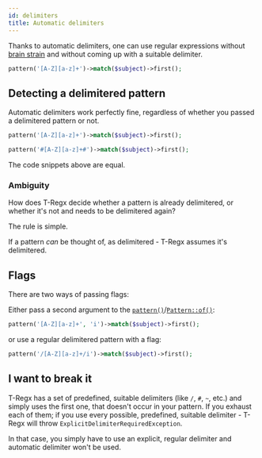 ```yaml
---
id: delimiters
title: Automatic delimiters
---
```


Thanks to automatic delimiters, one can use regular expressions without [brain strain](overview.md#brain-strain)
and without coming up with a suitable delimiter.

```php
pattern('[A-Z][a-z]+')->match($subject)->first();
```

## Detecting a delimitered pattern

Automatic delimiters work perfectly fine, regardless of whether you passed a delimitered pattern or not.

```php
pattern('[A-Z][a-z]+')->match($subject)->first();
```
```php
pattern('#[A-Z][a-z]+#')->match($subject)->first();
```

The code snippets above are equal.

### Ambiguity

How does T-Regx decide whether a pattern is already delimitered, or whether it's not and needs to be delimitered again?

The rule is simple.

If a pattern *can* be thought of, as delimitered - T-Regx assumes it's delimitered.

## Flags

There are two ways of passing flags:

Either pass a second argument to the [`pattern()`](introduction.md#entry-points)/[`Pattern::of()`](introduction.md#entry-points):

```php
pattern('[A-Z][a-z]+', 'i')->match($subject)->first();
```

or use a regular delimitered pattern with a flag:

```php
pattern('/[A-Z][a-z]+/i')->match($subject)->first();
```


## I want to break it

T-Regx has a set of predefined, suitable delimiters (like `/`, `#`, `~`, etc.) and simply uses the first one, 
that doesn't occur in your pattern. If you exhaust each of them; if you use every possible, predefined, suitable delimiter - 
T-Regx will throw `ExplicitDelimiterRequiredException`.

In that case, you simply have to use an explicit, regular delimiter and automatic delimiter won't be used.
